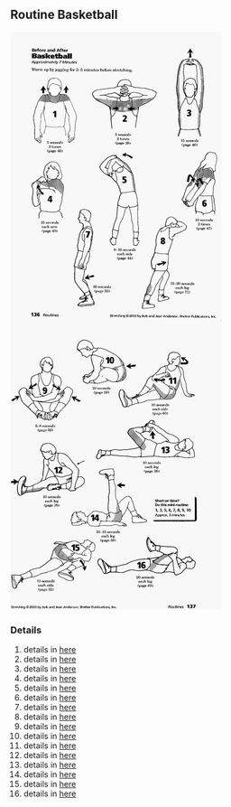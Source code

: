 ## Routine Basketball

![](../routines/Basketball.jpg)

### Details

1. details in [here](details/shoulder_shrug_p46.md)
1. details in [here](details/shoulder_blade_pinch_p28.md)
1. details in [here](details/shoulder_shrug_p46_2.md)
1. details in [here](details/shoulder_p43.md)
1. details in [here](details/shoulder_p44.md)
1. details in [here](details/back_p47.md)
1. details in [here](details/hamstring_p55.md)
1. details in [here](details/legs_p71.md)
1. details in [here](details/groin_p59.md)
1. details in [here](details/groin_p58.md)
1. details in [here](details/spinal_twist_p60.md)
1. details in [here](details/hamstring_p39.md)
1. details in [here](details/quadriceps_p36.md)
1. details in [here](details/hamstring_p58.md)
1. details in [here](details/back_hip_p32.md)
1. details in [here](details/leg_p63.md)
